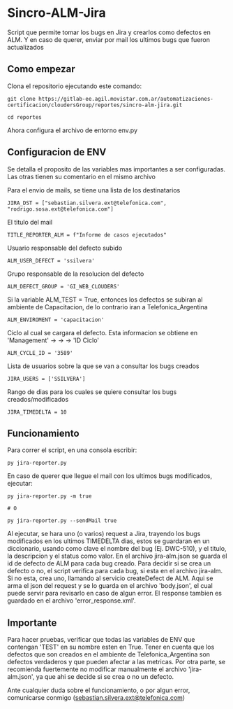# Sincro-ALM-Jira

Script que permite tomar los bugs en Jira y crearlos como defectos en ALM. Y en caso de querer, enviar por mail los ultimos bugs que fueron actualizados

## Como empezar

Clona el repositorio ejecutando este comando:

```
git clone https://gitlab-ee.agil.movistar.com.ar/automatizaciones-certificacion/cloudersGroup/reportes/sincro-alm-jira.git

cd reportes

```

Ahora configura el archivo de entorno env.py
## Configuracion de ENV

Se detalla el proposito de las variables mas importantes a ser configuradas. Las otras tienen su comentario en el mismo archivo

Para el envio de mails, se tiene una lista de los destinatarios
```
JIRA_DST = ["sebastian.silvera.ext@telefonica.com", "rodrigo.sosa.ext@telefonica.com"]
```

El titulo del mail
```
TITLE_REPORTER_ALM = f"Informe de casos ejecutados"
```

Usuario responsable del defecto subido
```
ALM_USER_DEFECT = 'ssilvera'
```

Grupo responsable de la resolucion del defecto
```
ALM_DEFECT_GROUP = 'GI_WEB_CLOUDERS'
```

Si la variable ALM_TEST = True, entonces los defectos se subiran al ambiente de Capacitacion, de lo contrario iran a Telefonica_Argentina
```
ALM_ENVIROMENT = 'capacitacion'
```

Ciclo al cual se cargara el defecto. Esta informacion se obtiene en 'Management' -> <Release a asignar> -> <Ciclo del Release> -> 'ID Ciclo'
```
ALM_CYCLE_ID = '3589'
```
Lista de usuarios sobre la que se van a consultar los bugs creados
```
JIRA_USERS = ['SSILVERA']
```

Rango de dias para los cuales se quiere consultar los bugs creados/modificados
```
JIRA_TIMEDELTA = 10
```

## Funcionamiento
Para correr el script, en una consola escribir:

```
py jira-reporter.py

```
En caso de querer que llegue el mail con los ultimos bugs modificados, ejecutar:

```
py jira-reporter.py -m true

# O

py jira-reporter.py --sendMail true
```
Al ejecutar, se hara uno (o varios) request a Jira, trayendo los bugs modificados en los ultimos TIMEDELTA dias, estos se guardaran en un diccionario, usando como clave el nombre del bug (Ej. DWC-510), y el titulo, la descripcion y el status como valor.
En el archivo jira-alm.json se guarda el id de defecto de ALM para cada bug creado. Para decidir si se crea un defecto o no, el script verifica para cada bug, si esta en el archivo jira-alm.
Si no esta, crea uno, llamando al servicio createDefect de ALM. Aqui se arma el json del request y se lo guarda en el archivo 'body.json', el cual puede servir para revisarlo en caso de algun error. El response tambien es guardado en el archivo 'error_response.xml'.

## Importante
Para hacer pruebas, verificar que todas las variables de ENV que contengan 'TEST' en su nombre esten en True.
Tener en cuenta que los defectos que son creados en el ambiente de Telefonica_Argentina son defectos verdaderos y que pueden afectar a las metricas.
Por otra parte, se recomienda fuertemente no modificar manualmente el archivo 'jira-alm.json', ya que ahi se decide si se crea o no un defecto.

Ante cualquier duda sobre el funcionamiento, o por algun error, comunicarse conmigo (sebastian.silvera.ext@telefonica.com)